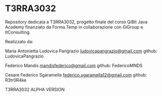 # T3RRA3032
Repository dedicata a T3RRA3032, progetto finale del corso QiBit Java Academy finanziato da Forma.Temp in collaborazione con GiGroup e ItConsulting.


Realizzato da:

Maria Antonietta Ludovica Pangrazio
ludovicapangrazio@gmail.com
github: LudovicaPangrazio

Federico Mandis
mandisfederico@gmail.com
github: FedericoMNDS

Cesare Federico Sgaramella
federico.sgaramella12@gmail.com
github: R3tr0R4ke



T3RRA3032
ALPHA VERSION

